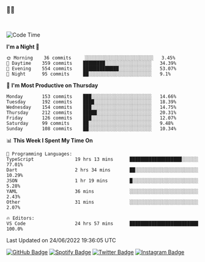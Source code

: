 ### 🤙🍺

<!-- <a href="https://github-readme-stats.vercel.app/api?username=hzak2xx&count_private=true&show_icons=true&theme=dracula">
  <img align="center" src="https://github-readme-stats.vercel.app/api?username=hzak2xx&count_private=true&show_icons=true&theme=dracula" />
</a>
</br> -->
</br>

<!--START_SECTION:waka-->
![Code Time](http://img.shields.io/badge/Code%20Time-0%20secs-blue)

**I'm a Night 🦉** 

```text
🌞 Morning    36 commits     ░░░░░░░░░░░░░░░░░░░░░░░░░   3.45% 
🌆 Daytime    359 commits    ████████░░░░░░░░░░░░░░░░░   34.39% 
🌃 Evening    554 commits    █████████████░░░░░░░░░░░░   53.07% 
🌙 Night      95 commits     ██░░░░░░░░░░░░░░░░░░░░░░░   9.1%

```
📅 **I'm Most Productive on Thursday** 

```text
Monday       153 commits    ███░░░░░░░░░░░░░░░░░░░░░░   14.66% 
Tuesday      192 commits    ████░░░░░░░░░░░░░░░░░░░░░   18.39% 
Wednesday    154 commits    ███░░░░░░░░░░░░░░░░░░░░░░   14.75% 
Thursday     212 commits    █████░░░░░░░░░░░░░░░░░░░░   20.31% 
Friday       126 commits    ███░░░░░░░░░░░░░░░░░░░░░░   12.07% 
Saturday     99 commits     ██░░░░░░░░░░░░░░░░░░░░░░░   9.48% 
Sunday       108 commits    ██░░░░░░░░░░░░░░░░░░░░░░░   10.34%

```


📊 **This Week I Spent My Time On** 

```text
💬 Programming Languages: 
TypeScript               19 hrs 13 mins      ███████████████████░░░░░░   77.01% 
Dart                     2 hrs 34 mins       ██░░░░░░░░░░░░░░░░░░░░░░░   10.29% 
JSON                     1 hr 19 mins        █░░░░░░░░░░░░░░░░░░░░░░░░   5.28% 
YAML                     36 mins             ░░░░░░░░░░░░░░░░░░░░░░░░░   2.43% 
Other                    31 mins             ░░░░░░░░░░░░░░░░░░░░░░░░░   2.07%

🔥 Editors: 
VS Code                  24 hrs 57 mins      █████████████████████████   100.0%

```


 Last Updated on 24/06/2022 19:36:05 UTC
<!--END_SECTION:waka-->

[![GitHub Badge](https://img.shields.io/badge/GitHub-100000?style=for-the-badge&logo=github&logoColor=white)](https://github.com/hzak2xx)
[![Spotify Badge](https://img.shields.io/badge/Spotify-1ED760?&style=for-the-badge&logo=spotify&logoColor=white)](https://open.spotify.com/user/uf90s6sbbh75a1mt44clkhkvf)
[![Twitter Badge](https://img.shields.io/badge/Twitter-1DA1F2?style=for-the-badge&logo=twitter&logoColor=white)](https://twitter.com/hzak2xx)
[![Instagram Badge](https://img.shields.io/badge/Instagram-E4405F?style=for-the-badge&logo=instagram&logoColor=white)](https://www.instagram.com/hzak2xx/)
